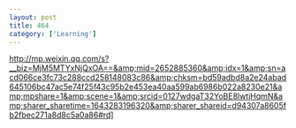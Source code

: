 ```yaml
---
layout: post
title: 464
category: ['Learning']
---
```


http://mp.weixin.qq.com/s?__biz=MjM5MTYxNjQxOA==&amp;mid=2652885360&amp;idx=1&amp;sn=acd066ce3fc73c288ccd258148083c86&amp;chksm=bd59adbd8a2e24abad645106bc47ac5e74f25f43c95b2e453ea40aa599ab6986b022a8230e21&amp;mpshare=1&amp;scene=1&amp;srcid=0127wdgaT32YoBE8lwtjHqmN&amp;sharer_sharetime=1643283196320&amp;sharer_shareid=d94307a8605fb2fbec271a8d8c5a0a86#rd]


